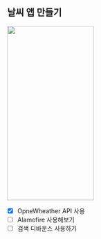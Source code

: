 ## 날씨 앱 만들기
<img src="https://github.com/user-attachments/assets/de62474d-a344-4514-b5ea-c427c8efa3c0"  width="200" height="400"/>


- [x] OpneWheather API 사용
- [ ] Alamofire 사용해보기
- [ ] 검색 디바운스 사용하기
